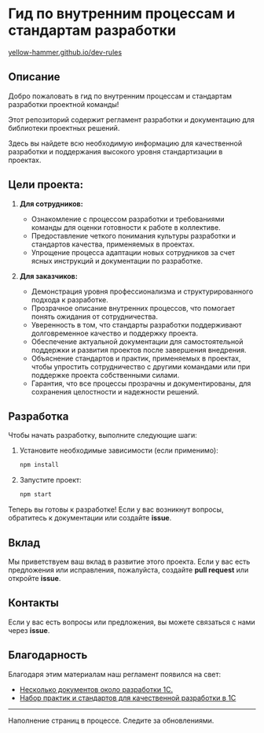 # Гид по внутренним процессам и стандартам разработки

[yellow-hammer.github.io/dev-rules](https://yellow-hammer.github.io/dev-rules/)

## Описание

Добро пожаловать в гид по внутренним процессам и стандартам разработки проектной команды!

Этот репозиторий содержит регламент разработки и документацию для библиотеки проектных решений.

Здесь вы найдете всю необходимую информацию для качественной разработки и поддержания высокого уровня стандартизации в проектах.

## Цели проекта:

1. **Для сотрудников:**
   - Ознакомление с процессом разработки и требованиями команды для оценки готовности к работе в коллективе.
   - Предоставление четкого понимания культуры разработки и стандартов качества, применяемых в проектах.
   - Упрощение процесса адаптации новых сотрудников за счет ясных инструкций и документации по разработке.

2. **Для заказчиков:**
   - Демонстрация уровня профессионализма и структурированного подхода к разработке.
   - Прозрачное описание внутренних процессов, что помогает понять ожидания от сотрудничества.
   - Уверенность в том, что стандарты разработки поддерживают долговременное качество и поддержку проекта.
   - Обеспечение актуальной документации для самостоятельной поддержки и развития проектов после завершения внедрения.
   - Объяснение стандартов и практик, применяемых в проектах, чтобы упростить сотрудничество с другими командами или при поддержке проекта собственными силами.
   - Гарантия, что все процессы прозрачны и документированы, для сохранения целостности и надежности решений.

## Разработка

Чтобы начать разработку, выполните следующие шаги:

1. Установите необходимые зависимости (если применимо):

   ```bash
   npm install
   ```

2. Запустите проект:

   ```bash
   npm start
   ```

Теперь вы готовы к разработке! Если у вас возникнут вопросы, обратитесь к документации или создайте **issue**.

## Вклад

Мы приветствуем ваш вклад в развитие этого проекта. Если у вас есть предложения или исправления, пожалуйста, создайте **pull request** или откройте **issue**.

## Контакты

Если у вас есть вопросы или предложения, вы можете связаться с нами через **issue**.

## Благодарность

Благодаря этим материалам наш регламент появился на свет:

- [Несколько документов около разработки 1С.](https://github.com/arkuznetsov/some1cdocs)
- [Набор практик и стандартов для качественной разработки в 1С](https://github.com/Razdolie/dev-rules)

---
Наполнение страниц в процессе. Следите за обновлениями.
